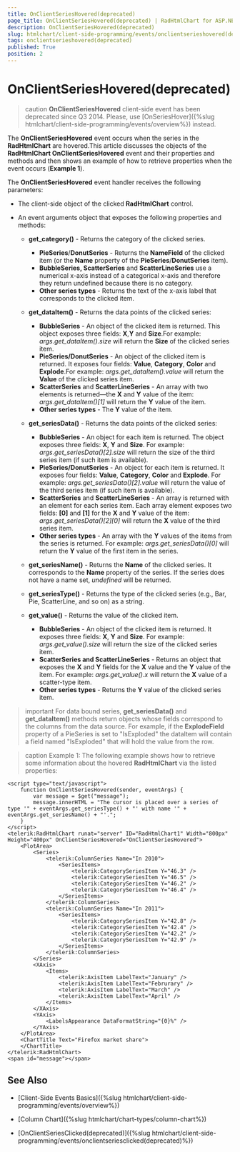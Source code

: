 ```yaml
---
title: OnClientSeriesHovered(deprecated)
page_title: OnClientSeriesHovered(deprecated) | RadHtmlChart for ASP.NET AJAX Documentation
description: OnClientSeriesHovered(deprecated)
slug: htmlchart/client-side-programming/events/onclientserieshovered(deprecated)
tags: onclientserieshovered(deprecated)
published: True
position: 2
---
```


# OnClientSeriesHovered(deprecated)

>caution  **OnClientSeriesHovered** client-side event has been deprecated since Q3 2014. Please, use [OnSeriesHover]({%slug htmlchart/client-side-programming/events/overview%}) instead.

The **OnClientSeriesHovered** event occurs when the series in the **RadHtmlChart** are hovered.This article discusses the objects of the **RadHtmlChart OnClientSeriesHovered** event and their properties and methods and then shows an example of how to	retrieve properties when the event occurs (**Example 1**).

The **OnClientSeriesHovered** event handler receives the following parameters:

* The client-side object of the clicked **RadHtmlChart** control.

* An event arguments object that exposes the following properties and methods:

	* **get_category()** - Returns the category of the clicked series.
		* **PieSeries**/**DonutSeries** - Returns the **NameField** of the clicked item (or	the **Name** property of the **PieSeries**/**DonutSeries** item).
		* **BubbleSeries, ScatterSeries** and **ScatterLineSeries** use a numerical x-axis instead of a categorical x-axis and therefore they return undefined because there is no category.
		* **Other series types** - Returns the text of the x-axis label that corresponds to the clicked item.

	* **get_dataItem()** - Returns the data points of the clicked series:
		* **BubbleSeries** - An object of the clicked item is returned. This object exposes three fields: **X**,**Y** and **Size**.For example: *args.get_dataItem().size* will return the **Size** of the clicked series item.
		* **PieSeries/DonutSeries** - An object of the clicked item is returned. It exposes four fields: **Value**,	**Category**, **Color** and **Explode**.For example: *args.get_dataItem().value* will return the **Value** of the clicked series item.
		* **ScatterSeries** and **ScatterLineSeries** - An array with two elements is returned—the **X** and **Y** value of the item: *args.get_dataItem()[1]*	will return the **Y** value of the item.
		* **Other series types** - The **Y** value of the item.

	* **get_seriesData()** - Returns the data points of the clicked series:
		* **BubbleSeries** - An object for each item is returned. The object exposes three fields: **X**,	**Y** and **Size**.	For example: *args.get_seriesData()[2].size* will return the size of the third series item (if such item is available).
		* **PieSeries/DonutSeries** - An object for each item is returned. It exposes four fields: **Value**,	**Category**, **Color** and **Explode**.	For example: *args.get_seriesData()[2].value* will return the value of the third series item (if such item is available).
		* **ScatterSeries** and **ScatterLineSeries** - An array is returned with an element for each series item. Each array element exposes two fields: **[0]** and **[1]** for the **X** and **Y** value of the item: *args.get_seriesData()[2][0]* will return the **X** value of the third series item.
		* **Other series types** - An array with the **Y** values of the items from the series is returned. For example: *args.get_seriesData()[0]* will return the **Y** value of the first item in the series.

	* **get_seriesName()** - Returns the **Name** of the clicked series. It corresponds to the **Name**	property of the series. If the series does not have a name set, *undefined* will be returned.

	* **get_seriesType()** - Returns the type of the clicked series (e.g., Bar, Pie, ScatterLine, and so on) as a string.

	* **get_value()** - Returns the value of the clicked item.
		* **BubbleSeries** - An object of the clicked item is returned. It exposes three fields: **X**,	**Y** and **Size**.	For example: *args.get_value().size* will return the size of the clicked series item.
		* **ScatterSeries and ScatterLineSeries** - Returns an object that exposes the **X** and **Y** fields for the **X**	value and the **Y** value of the item. For example: *args.get_value().x* will	return the **X** value of a scatter-type item.
		* **Other series types** - Returns the **Y** value of the clicked series item.

>important For data bound series, **get_seriesData()** and **get_dataItem()** methods return objects whose fields correspond to the columns from the	data source. For example, if the **ExplodeField** property of a PieSeries is set to "IsExploded" the dataItem will contain a	field named "IsExploded" that will hold the value from the row.

>caption Example 1: The following example shows how to retrieve some information about the hovered **RadHtmlChart** via the listed properties:

````ASP.NET
<script type="text/javascript">
	function OnClientSeriesHovered(sender, eventArgs) {
		var message = $get("message");
		message.innerHTML = "The cursor is placed over a series of type '" + eventArgs.get_seriesType() + "' with name '" + eventArgs.get_seriesName() + "'.";
	}
</script>
<telerik:RadHtmlChart runat="server" ID="RadHtmlChart1" Width="800px" Height="400px" OnClientSeriesHovered="OnClientSeriesHovered">
	<PlotArea>
		<Series>
			<telerik:ColumnSeries Name="In 2010">
				<SeriesItems>
					<telerik:CategorySeriesItem Y="46.3" />
					<telerik:CategorySeriesItem Y="46.5" />
					<telerik:CategorySeriesItem Y="46.2" />
					<telerik:CategorySeriesItem Y="46.4" />
				</SeriesItems>
			</telerik:ColumnSeries>
			<telerik:ColumnSeries Name="In 2011">
				<SeriesItems>
					<telerik:CategorySeriesItem Y="42.8" />
					<telerik:CategorySeriesItem Y="42.4" />
					<telerik:CategorySeriesItem Y="42.2" />
					<telerik:CategorySeriesItem Y="42.9" />
				</SeriesItems>
			</telerik:ColumnSeries>
		</Series>
		<XAxis>
			<Items>
				<telerik:AxisItem LabelText="January" />
				<telerik:AxisItem LabelText="Februrary" />
				<telerik:AxisItem LabelText="March" />
				<telerik:AxisItem LabelText="April" />
			</Items>
		</XAxis>
		<YAxis>
			<LabelsAppearance DataFormatString="{0}%" />
		</YAxis>
	</PlotArea>
	<ChartTitle Text="Firefox market share">
	</ChartTitle>
</telerik:RadHtmlChart>
<span id="message"></span>
````

## See Also

 * [Client-Side Events Basics]({%slug htmlchart/client-side-programming/events/overview%})

 * [Column Chart]({%slug htmlchart/chart-types/column-chart%})

 * [OnClientSeriesClicked(deprecated)]({%slug htmlchart/client-side-programming/events/onclientseriesclicked(deprecated)%})
